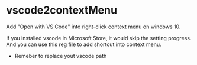 # vscode2contextMenu
Add "Open with VS Code" into right-click context menu on windows 10.


If you installed vscode in Microsoft Store, it would skip the setting progress. And you can use this reg file to add shortcut into context menu.
* Remeber to replace yout vscode path
